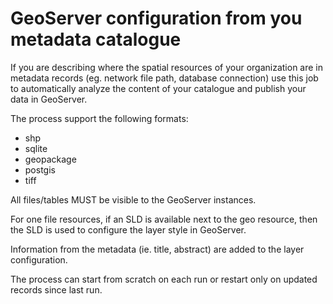 # GeoServer configuration from you metadata catalogue

If you are describing where the spatial resources of your organization are in metadata records
(eg. network file path, database connection) use this job to automatically analyze the content
of your catalogue and publish your data in GeoServer.

The process support the following formats:

* shp
* sqlite
* geopackage
* postgis
* tiff

All files/tables MUST be visible to the GeoServer instances.

For one file resources, if an SLD is available next to the geo resource, then the SLD
is used to configure the layer style in GeoServer.

Information from the metadata (ie. title, abstract) are added to the layer configuration.

The process can start from scratch on each run or restart only on updated records since last run.

